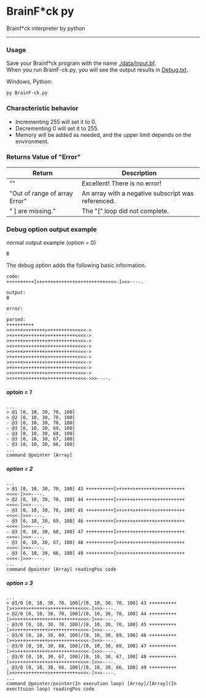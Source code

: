 # BrainF*ck py
Brainf*ck interpreter by python

---

### Usage

Save your Brainf*ck program with the name [./data/Input.bf](./data/Input.bf).  
When you run BrainF-ck.py, you will see the output results in [Debug.txt](Debug.txt).  

Windows, Python: 
```
py BrainF-ck.py
```
    
  
### Characteristic behavior
+ Incrementing 255 will set it to 0.
+ Decrementing 0 will set it to 255.
+ Memory will be added as needed, and the upper limit depends on the environment.

### Returns Value of "Error"
| Return | Description |
--- | ---
| "" | Excellent! There is no error! |
| "Out of range of array Error" | An array with a negative subscript was referenced. |
| " \] are missing." | The "\[" loop did not complete. |


### Debug option output example

normal output example (option = 0)
```
B
```

The debug option adds the following basic information.
```
code:
++++++++++[>+>+++>+++++++>++++++++++<<<<-]>>>----.

output:
B

error:

parsed:
++++++++++
>+>+++>+++++++>++++++++++<<<<->
>+>+++>+++++++>++++++++++<<<<->
>+>+++>+++++++>++++++++++<<<<->
>+>+++>+++++++>++++++++++<<<<->
>+>+++>+++++++>++++++++++<<<<->
>+>+++>+++++++>++++++++++<<<<->
>+>+++>+++++++>++++++++++<<<<->
>+>+++>+++++++>++++++++++<<<<->
>+>+++>+++++++>++++++++++<<<<->
>+>+++>+++++++>++++++++++<<<<->>>----.
```

##### optoin = 1
```
...
> @1 [0, 10, 30, 70, 100]
> @2 [0, 10, 30, 70, 100]
- @3 [0, 10, 30, 70, 100]
- @3 [0, 10, 30, 69, 100]
- @3 [0, 10, 30, 68, 100]
- @3 [0, 10, 30, 67, 100]
. @3 [0, 10, 30, 66, 100]
...
command @pointer [Array]
```
  
##### option = 2
```
...
> @1 [0, 10, 30, 70, 100] 43 ++++++++++[>+>+++>+++++++>++++++++++<<<<-]>>>----.
> @2 [0, 10, 30, 70, 100] 44 ++++++++++[>+>+++>+++++++>++++++++++<<<<-]>>>----.
- @3 [0, 10, 30, 70, 100] 45 ++++++++++[>+>+++>+++++++>++++++++++<<<<-]>>>----.
- @3 [0, 10, 30, 69, 100] 46 ++++++++++[>+>+++>+++++++>++++++++++<<<<-]>>>----.
- @3 [0, 10, 30, 68, 100] 47 ++++++++++[>+>+++>+++++++>++++++++++<<<<-]>>>----.
- @3 [0, 10, 30, 67, 100] 48 ++++++++++[>+>+++>+++++++>++++++++++<<<<-]>>>----.
. @3 [0, 10, 30, 66, 100] 49 ++++++++++[>+>+++>+++++++>++++++++++<<<<-]>>>----.
...
command @pointer [Array] readingPos code
```

##### option = 3
```
...
> @1/0 [0, 10, 30, 70, 100]/[0, 10, 30, 70, 100] 43 ++++++++++[>+>+++>+++++++>++++++++++<<<<-]>>>----.
> @2/0 [0, 10, 30, 70, 100]/[0, 10, 30, 70, 100] 44 ++++++++++[>+>+++>+++++++>++++++++++<<<<-]>>>----.
- @3/0 [0, 10, 30, 70, 100]/[0, 10, 30, 70, 100] 45 ++++++++++[>+>+++>+++++++>++++++++++<<<<-]>>>----.
- @3/0 [0, 10, 30, 69, 100]/[0, 10, 30, 69, 100] 46 ++++++++++[>+>+++>+++++++>++++++++++<<<<-]>>>----.
- @3/0 [0, 10, 30, 68, 100]/[0, 10, 30, 68, 100] 47 ++++++++++[>+>+++>+++++++>++++++++++<<<<-]>>>----.
- @3/0 [0, 10, 30, 67, 100]/[0, 10, 30, 67, 100] 48 ++++++++++[>+>+++>+++++++>++++++++++<<<<-]>>>----.
. @3/0 [0, 10, 30, 66, 100]/[0, 10, 30, 66, 100] 49 ++++++++++[>+>+++>+++++++>++++++++++<<<<-]>>>----.
...
command @pointer/pointer(In execution loop) [Array]/[Array](In execttuion loop) readingPos code
```
